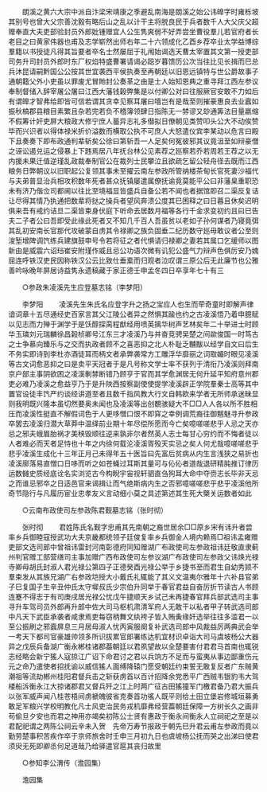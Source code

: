 <!-- { "loadSidebar": true } -->
　　朗溪之黄六大宗中派自汴梁宋靖康之季避乱南海是朗溪之始公讳皥字时雍栎坡其别号也曾大父宗善沈毅有略后山之乱以计干主将脱良民于兵者数千人大父庆父超赠奉直大夫吏部验封员外郎妣锺赠宜人公生隽爽弱不好弄尝坐曹役羣儿若官府者长老目之曰黄家伟器也甫及志学崭然出师右年二十六领成化乙酉乡荐卒业太学益博综羣籍以书授徒凡得其旨要者卒名士然屡屈于礼闱始谒选天曹太宰置其文第一授吏部司务升司封员外郎时东厂权焰特盛曹署请谒必跽岁暮馈历公次当往比见长揖而巳总兵沐昆请嗣黔国公公按其世宜袭西平侯执奏至再朝廷以旧恩远镇特与世公爵故事子通朝籍父外小吏虽以罪废尤冒貤封公奏革之由是士人始知恩典之重寻拜江西左参议奉制督储入辞宰屠公屠曰江西大藩钱榖弊集是以付卿公对曰往服厥官安敢不力如后有谓皥才智弗给即皆可信若谓其贪幸见察耳屠曰嘻岂有是哉至则摧豪惠良去业蠧如振秋槁郡县粮目素繁且杂若完若负不稽簿领肆日指陈无一棼谬又玅通筭法目量嬴缩不假筹计奸吏屏大粮政大修宁庶人蓄异志礼多僣拟日僚朝见类赞叩头公大不动俟赞毕而兴识者以得体禄米折价溢数而横取公执不可庶人大怒遣仪宾李某动以危言曰殿下且奏奏下即布政通判辈斩矣公徐曰第斩吾一人足矣何冤彼邪其议竟沮至如辩豪僧之诬讼遏兑运之侵暴上下韪焉居八年抚台林公见素荐之廵察若乔若周若王荐之以无内援未果迁值逆瑾乱政裁奉制官公在裁列士民攀泣且欲疏乞留公轻舟径去既而江西粮务日弊朝议以旧职起公复领其事未至擢云南左参政所管纳楼茶甸长官死妻沙福代与夫弟普显治兵相攻积数年死者甚众抚镇屡遣属僚抚谕竟莫能平公曰非藩臬重职恐未有济乃偕佥司都阃以往比至境福显皆盛兵自备公若不闻也者据馆即召二渠反复诘让尽得其情乃执通把数辈将挞之操兵者望风奔溃公度其巳困释之曰日暮且休矣迟明俱来吾有戒约诘旦二渠皆束身伏庭下听命去居数月福等各行千金求变初约且曰巳告夫二子者公曰吾即受此缘此死者又不知几千百人吾虽贫以老如子孙何谋者乃寝竟弭其乱初安南长官那代攻破蒙自虏其令禄卿之族负固垂二纪历数守廵毋敢议者公至则浚堑增陴调饩练兵建旗鼓申号令若将征之者代惧请归禄卿之妻若其属口乞缓师以图新由是威震六诏珰崔安附瑾作威且忌公功语次微有讥犯公盛气力辩声色俱厉安乃媿屈连呼铁汉吏民因称铁汉公云比致仕垂槖而归观者泣叹谓三原公后无此廉节也公雅善吟咏晚年屏居诗益隽永遗稿藏于家正德壬申孟冬四日卒享年七十有三 

　　○参政朱凌溪先生应登墓志铭（李梦阳） 

　　李梦阳 
　　凌溪先生朱氏名应登字升之扬之宝应人也生而荦奇童时即解声律谙词章十五尽通经史百家言其父江陵公者异之然惧其踰也约之古凌溪悟乃着申臆赋以见志而力殚于渊学于是饫醇探脔程猷经用喷英摛华树声艺林矣年二十举进士时顾华玉璘刘元瑞麟徐昌榖桢卿号江东三才凌溪乃与并奋竞骋吴楚之间歘俊国一时笃古之士争慕向臻乐与之交而执政者顾不之喜恶抑之北人朴耻乏黼黻以经学自文曰后生不务实即诗到李杜亦酒徒耳而柄文者承弊袭常方工雕浮华靡丽之词取媚时眼见凌溪等古文词愈恶抑之曰是卖平天冠者于是凡号称文学士率不获列于清衔乃凌溪则拜南京户部主事阴欲困之凌溪剸棼断错乃顾亨于官而其学愈渊居无何升延平知府意州郡吏必难乃凌溪之愈益亨乃于是升陜西按察副使使提学凌溪辟正学院羣秦士高等其中置官设徒丰饩严约谈经讲道至者且数千指风教大行文自韩欧来学者无所师承迷昧显则我明既兴隆本虽切然要奥未闻也及凌溪等出创覩骇疑大不□□人人各以所不胜相压而凌溪性挺直不解假词色于人更哆憎口恨不即穽之幸例调荒裔往御魑魅寻升参政卒罢去凌溪归潜大草莽中温绎前业期十年尽偿所愿而今亡矣噫嗟嗟悲乎人忌之天亦忌之邪夫蛾眉胎祸才美秧毁顺往逆来孰非尔者然英人志士每甘心穷约而不悔者徒以人者难必而天者足恃也十年之内徐何载沦凌溪胥殁天实忌之矣人何尤哉噫嗟嗟悲乎悲乎凌溪生成化十三年正月己未得年五十医旨曰先富后贫病从内生言浅狭之易折也凌溪廓落易直憎口日哆而听之如苍蝇过耳斯其量可与伈伈者道哉退研精肫推订律历运数雠史质经底诠名实浏览古今构睨宇宙视轩驷直刍狗耳大命中夺赍志长毕非天忌之而谁忌邪卒之日适邑官来谒揖让而气绝斯病内生之否邪噫嗟嗟悲乎悲乎凌溪他所奇节隐行与凡履历宦业忠孝友义言动细小莫之具述第述其生死大槩关运数者如此 

　　○云南布政使司左参政陈君觐墓志铭（张时彻） 

　　张时彻 
　　君姓陈氏名觐字忠甫其先南朝之裔世居余□□原乡宋有讳升者尝率乡兵御睦寇授武功大夫京畿都统领子廷俊复率乡兵御金人境内赖焉□祖讳孟雍赠吏部文选司郎中曾祖讳雷封河南彰德府同知赠湖广布政使司左参政祖讳廷敬直隶蓟州判官赠工部营缮司主事加赠广西布政使司左参议湖广布政使司左参政父讳焕光禄寺卿母胡氏封淑人君光禄公第四子正德癸酉光禄公举于乡捷书至而君生自幼秀颕不羣束发从其族兄湖广右参政垲授大小戴氏礼辄能了其义文温夷尔雅年十六补县官弟子巳复国子生辛丑仲氏太守墀叔氏少宗伯升同举于春官君益自奋厉折节读古人书顾连蹇不得志于有司庚戌居光禄公忧戊午捷顺天乡试己未再捷春官拜兵部武选司主事寻升车驾司员外郎再升郎中佐大司马枢机肃清军府人无敢干以私者甲子转武选司郎中凡天下武臣承袭者咸隶焉吏每窃柄舞文纨袴子皆入贿夤缘奸选举往往多滥君一以至公振刷之邪蠧屏息三月居母淑人忧丙寅服阕复补武选司郎中风裁益厉两典武会举一考天下都司官豪雄帅领多所识拔累官郎署练达机宜材识卓诣大司马虞坡杨公大器异之戊辰兵备湖广衡永郴桂诸郡葢朝廷以君夙望故以全楚要害付君君马首南也辄锐志经略会新宁猺人寇掠江广诏下命君讨之君以兵饷方不足而与蛮夷从事边鄙重伤元元之命乃遣使者招抚谕以威信猺人面缚降辕门愿受朝廷约束誓无敢复反者广东贼黄潮祖等流劫郴州桂阳君督兵击之斩获虏首以百计招降余党悉平广西贼韦银豹韦大驾楼船泝衡永江大掠诸郡君又督兵歼之江上时两广征古田猺獞军门檄君备乃君大振兵以张军威声闻八桂苍梧间虏褫魄彼省克奏首功徭人既平则给土田立堡岩修城垣募勇敢足军粮兴学校明教化凡士风吏治民务戎机靡弗经营葢朝廷保障一方树长久之画非苟偷旦夕安也而君之神用亦竭矣初陈公士贤有惠政于衡永间衡永人立祠祀之至是以君配祀谓之两陈公祠云辛未入贺　先帝万寿节报政于朝先巳升君云甫左参政而竟以勤劳楚事积苦疾作卒于京师旅舍时壬申三月初九日也虞坡杨公抚而哭之出涕曰使君须臾无死即卿丞何足道哉乃给驿遣官扈其丧归故里 

　　○参知李公渭传（澹园集） 

　　澹园集 
